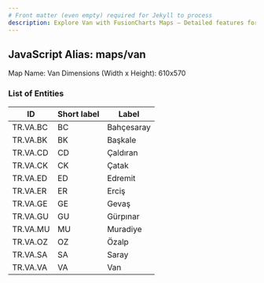 ```yaml
---
# Front matter (even empty) required for Jekyll to process
description: Explore Van with FusionCharts Maps – Detailed features for seamless integration. Try now & enhance your data visualization today! 
---
```


## JavaScript Alias: maps/van

Map Name: Van
Dimensions (Width x Height): 610x570





### List of Entities

ID | Short label | Label
---|---|---|
TR.VA.BC | BC | Bahçesaray
TR.VA.BK | BK | Başkale
TR.VA.CD | CD | Çaldıran
TR.VA.CK | CK | Çatak		
TR.VA.ED | ED | Edremit
TR.VA.ER | ER | Erciş
TR.VA.GE | GE | Gevaş
TR.VA.GU | GU | Gürpınar		
TR.VA.MU | MU | Muradiye
TR.VA.OZ | OZ | Özalp
TR.VA.SA | SA | Saray
TR.VA.VA | VA | Van